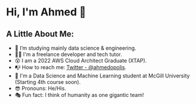 # Hi, I'm Ahmed 👋

## A Little About Me:

- :telescope: I’m studying mainly data science & engineering.
- :man_technologist: I'm a freelance developer and tech tutor.
- :dizzy_face: I am a 2022 AWS Cloud Architect Graduate (XTAP).
- :mailbox_with_no_mail: How to reach me: [Twitter - @ahmedopolis](https://twitter.com/ahmedopolis).
- :closed_book: I'm a Data Science and Machine Learning student at McGill University (Starting 4th course soon).
- :sunglasses: Pronouns: He/His.
- :performing_arts: Fun fact: I think of humanity as one gigantic team!
